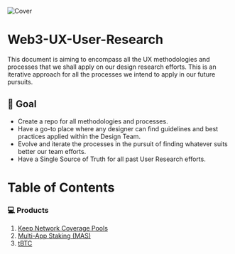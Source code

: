 ![Cover](https://user-images.githubusercontent.com/40768736/191744726-e69f3c99-8e1e-442c-85e5-cd6cb6f93faa.png)

# Web3-UX-User-Research

This document is aiming to encompass all the UX methodologies and processes that we shall apply on our design research efforts. 
This is an iterative approach for all the processes we intend to apply in our future pursuits.

## 🎯 Goal

* Create a repo for all methodologies and processes. 
* Have a go-to place where any designer can find guidelines and best practices applied within the Design Team.
* Evolve and iterate the processes in the pursuit of finding whatever suits better our team efforts.
* Have a Single Source of Truth for all past User Research efforts.

# Table of Contents

### 💻 Products

1. [Keep Network Coverage Pools](https://github.com/threshold-network/UX-User-Research/blob/main/Keep%20Coverage%20Pool/radme.md)
2. [Multi-App Staking (MAS)](https://github.com/threshold-network/UX-User-Research/tree/main/Multi-App%20Staking%20(MAS))
3. [tBTC](https://github.com/threshold-network/UX-User-Research/tree/main/tBTC-user-studies)
